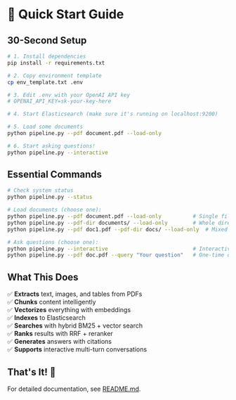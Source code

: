 # 🚀 Quick Start Guide

## 30-Second Setup

```bash
# 1. Install dependencies
pip install -r requirements.txt

# 2. Copy environment template
cp env_template.txt .env

# 3. Edit .env with your OpenAI API key
# OPENAI_API_KEY=sk-your-key-here

# 4. Start Elasticsearch (make sure it's running on localhost:9200)

# 5. Load some documents
python pipeline.py --pdf document.pdf --load-only

# 6. Start asking questions!
python pipeline.py --interactive
```

## Essential Commands

```bash
# Check system status
python pipeline.py --status

# Load documents (choose one):
python pipeline.py --pdf document.pdf --load-only          # Single file
python pipeline.py --pdf-dir documents/ --load-only        # Whole directory
python pipeline.py --pdf doc1.pdf --pdf-dir docs/ --load-only  # Mixed

# Ask questions (choose one):
python pipeline.py --interactive                           # Interactive mode
python pipeline.py --pdf doc.pdf --query "Your question"   # One-time query
```

## What This Does

✅ **Extracts** text, images, and tables from PDFs  
✅ **Chunks** content intelligently  
✅ **Vectorizes** everything with embeddings  
✅ **Indexes** to Elasticsearch  
✅ **Searches** with hybrid BM25 + vector search  
✅ **Ranks** results with RRF + reranker  
✅ **Generates** answers with citations  
✅ **Supports** interactive multi-turn conversations  

## That's It! 🎉

For detailed documentation, see [README.md](README.md).

